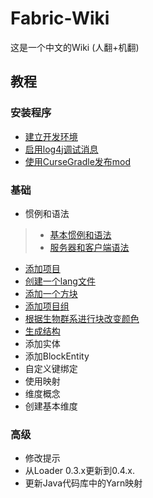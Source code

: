 # Fabric-Wiki
这是一个中文的Wiki  (人翻+机翻)

## 教程 

### 安装程序
* [建立开发环境](tutorial/setup.md)
* [启用log4j调试消息](https://wiki.vg/Debugging)
* [使用CurseGradle发布mod](tutorial/cursegradle.md)

### 基础
* 惯例和语法
>* [基本惯例和语法](tutorial/terms.md)
>* [服务器和客户端语法](tutorial/side.md)
* [添加项目](tutorial/items.md)
* [创建一个lang文件](tutorial/lang.md)
* [添加一个方块](tutorial/blocks.md)
* [添加项目组](tutorial/itemgroup.md)
* [根据生物群系进行块改变颜色](tutorial//biomecoloring.md)
* [生成结构](tutorial//structures.md)
* 添加实体
* 添加BlockEntity
* 自定义键绑定
* 使用映射
* 维度概念
* 创建基本维度

### 高级

* 修改提示
* 从Loader 0.3.x更新到0.4.x.
* 更新Java代码库中的Yarn映射
